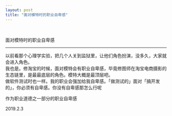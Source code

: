 ```yaml
---
layout: post
title: "面对模特时的职业自卑感"
---
```


  
&nbsp;
&nbsp;


面对模特时的职业自卑感

---

以前看那个心理学实验，把几个人关到监狱里，让他们角色扮演，没多久，大家就会进入角色。
<br>我也是。修淘宝的时候，面对模特会有职业自卑感，毕竟修图师在淘宝电商摄影的生态链里，是最最底层的角色。模特大概是最顶层吧。
<br>做软件测试时也一样。我的职业会强加给我自卑感。「做测试的」面对「搞开发的」，你必须有自卑感。你没有自卑感那怎么行呢

作为职业道德之一部分的职业自卑感

2019.2.3